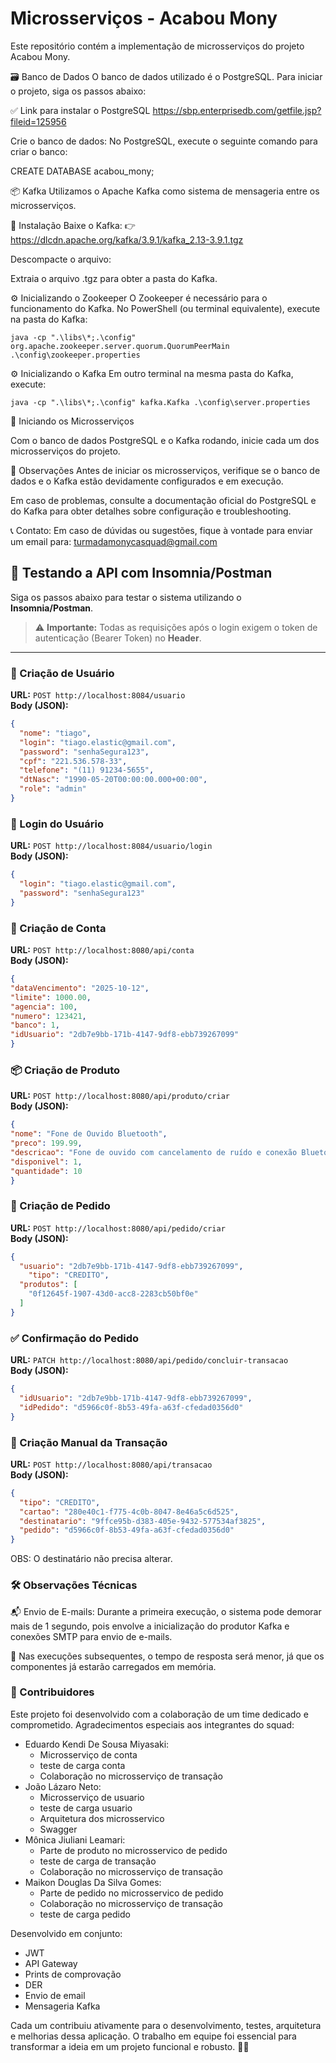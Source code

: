 # Microsserviços - Acabou Mony
Este repositório contém a implementação de microsserviços do projeto Acabou Mony.

🗃️ Banco de Dados
O banco de dados utilizado é o PostgreSQL.
Para iniciar o projeto, siga os passos abaixo:

✅ Link para instalar o PostgreSQL
https://sbp.enterprisedb.com/getfile.jsp?fileid=125956

Crie o banco de dados:
No PostgreSQL, execute o seguinte comando para criar o banco:

CREATE DATABASE acabou_mony;

📦 Kafka
Utilizamos o Apache Kafka como sistema de mensageria entre os microsserviços.

🔗 Instalação
Baixe o Kafka:
👉 https://dlcdn.apache.org/kafka/3.9.1/kafka_2.13-3.9.1.tgz

Descompacte o arquivo:

Extraia o arquivo .tgz para obter a pasta do Kafka.

⚙️ Inicializando o Zookeeper
O Zookeeper é necessário para o funcionamento do Kafka.
No PowerShell (ou terminal equivalente), execute na pasta do Kafka:
```
java -cp ".\libs\*;.\config" org.apache.zookeeper.server.quorum.QuorumPeerMain .\config\zookeeper.properties
```
⚙️ Inicializando o Kafka
Em outro terminal na mesma pasta do Kafka, execute:
```
java -cp ".\libs\*;.\config" kafka.Kafka .\config\server.properties
```

🚀 Iniciando os Microsserviços

Com o banco de dados PostgreSQL e o Kafka rodando, inicie cada um dos microsserviços do projeto.

📌 Observações
Antes de iniciar os microsserviços, verifique se o banco de dados e o Kafka estão devidamente configurados e em execução.

Em caso de problemas, consulte a documentação oficial do PostgreSQL e do Kafka para obter detalhes sobre configuração e troubleshooting.

📞 Contato:
Em caso de dúvidas ou sugestões, fique à vontade para enviar um email para:
turmadamonycasquad@gmail.com



## 🧪 Testando a API com Insomnia/Postman

Siga os passos abaixo para testar o sistema utilizando o **Insomnia/Postman**. 

> ⚠️ **Importante:** Todas as requisições após o login exigem o token de autenticação (Bearer Token) no **Header**.

---

### 👤 Criação de Usuário

**URL:** `POST http://localhost:8084/usuario`  
**Body (JSON):**  

```json
{  
  "nome": "tiago",  
  "login": "tiago.elastic@gmail.com",  
  "password": "senhaSegura123",  
  "cpf": "221.536.578-33",  
  "telefone": "(11) 91234-5655",  
  "dtNasc": "1990-05-20T00:00:00.000+00:00",  
  "role": "admin"  
}  
``` 

### 🔐 Login do Usuário

**URL:** `POST http://localhost:8084/usuario/login`  
**Body (JSON):**
``` json
{
  "login": "tiago.elastic@gmail.com",
  "password": "senhaSegura123"
}
``` 

### 🏦 Criação de Conta

**URL:** `POST http://localhost:8080/api/conta`  
**Body (JSON):**
``` json
{
"dataVencimento": "2025-10-12", 
"limite": 1000.00,
"agencia": 100,
"numero": 123421,
"banco": 1,
"idUsuario": "2db7e9bb-171b-4147-9df8-ebb739267099"
}
``` 

### 📦 Criação de Produto

**URL:** `POST http://localhost:8080/api/produto/criar`  
**Body (JSON):**
``` json
{
"nome": "Fone de Ouvido Bluetooth",
"preco": 199.99,
"descricao": "Fone de ouvido com cancelamento de ruído e conexão Bluetooth 5.0",
"disponivel": 1,
"quantidade": 10
}
``` 

### 🛒 Criação de Pedido

**URL:** `POST http://localhost:8080/api/pedido/criar`  
**Body (JSON):**
``` json
{
  "usuario": "2db7e9bb-171b-4147-9df8-ebb739267099",
	"tipo": "CREDITO",
  "produtos": [
    "0f12645f-1907-43d0-acc8-2283cb50bf0e"
  ]
}
```

### ✅ Confirmação do Pedido

**URL:** `PATCH http://localhost:8080/api/pedido/concluir-transacao`  
**Body (JSON):**
``` json
{
  "idUsuario": "2db7e9bb-171b-4147-9df8-ebb739267099",
  "idPedido": "d5966c0f-8b53-49fa-a63f-cfedad0356d0"
}
``` 

### 💸 Criação Manual da Transação

**URL:** `POST http://localhost:8080/api/transacao`  
**Body (JSON):**
``` json
{
  "tipo": "CREDITO",
  "cartao": "280e40c1-f775-4c0b-8047-8e46a5c6d525",
  "destinatario": "9ffce95b-d383-405e-9432-577534af3825",
  "pedido": "d5966c0f-8b53-49fa-a63f-cfedad0356d0"
}
``` 
OBS: O destinatário não precisa alterar.


### 🛠️ Observações Técnicas
📬 Envio de E-mails: Durante a primeira execução, o sistema pode demorar mais de 1 segundo, pois envolve a inicialização do produtor Kafka e conexões SMTP para envio de e-mails.

🚀 Nas execuções subsequentes, o tempo de resposta será menor, já que os componentes já estarão carregados em memória.

### 🤝 Contribuidores
Este projeto foi desenvolvido com a colaboração de um time dedicado e comprometido. Agradecimentos especiais aos integrantes do squad:

* Eduardo Kendi De Sousa Miyasaki:
	- Microsserviço de conta
 	- teste de carga conta
	- Colaboração no microsserviço de transação
* João Lázaro Neto:
  	- Microsserviço de usuario
  	- teste de carga usuario
  	- Arquitetura dos microsservico
  	- Swagger
* Mônica Jiuliani Leamari:
  	- Parte de produto no microsservico de pedido
  	- teste de carga de transação
  	- Colaboração no microsserviço de transação
* Maikon Douglas Da Silva Gomes:
  	- Parte de pedido no microsservico de pedido
  	- Colaboração no microsserviço de transação
  	- teste de carga pedido

Desenvolvido em conjunto:
- JWT
- API Gateway
- Prints de comprovação
- DER
- Envio de email
- Mensageria Kafka

Cada um contribuiu ativamente para o desenvolvimento, testes, arquitetura e melhorias dessa aplicação. O trabalho em equipe foi essencial para transformar a ideia em um projeto funcional e robusto. 💪🚀
